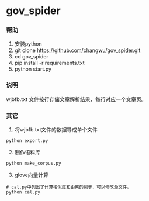 # gov_spider

### 帮助

1. 安装python
2. git clone https://github.com/changwu/gov_spider.git
3. cd gov_spider
4. pip install -r requirements.txt
5. python start.py


### 说明

wjbfb.txt 文件按行存储文章解析结果，每行对应一个文章页。

### 其它
1. 将wjbfb.txt文件的数据导成单个文件
```
python export.py
```

2. 制作语料库
```
python make_corpus.py
```

3. glove向量计算
```
# cal.py中列出了计算相似度和距离的例子，可以修改源文件。
python cal.py
```
